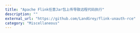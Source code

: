 ```yaml
---
title: "Apache Flink任意Jar包上传导致远程代码执行"
description: ""
external_url: "https://github.com/LandGrey/flink-unauth-rce"
category: "Miscellaneous"
---
```

